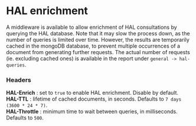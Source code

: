 # HAL enrichment #

A middleware is available to allow enrichment of HAL consultations by querying the HAL database. Note that it may slow the process down, as the number of queries is limited over time. However, the results are temporarily cached in the mongoDB database, to prevent multiple occurrences of a document from generating further requests. The actual number of requests (ie. excluding cached ones) is available in the report under `general -> hal-queries`.

### Headers ###
**HAL-Enrich** : set to `true` to enable HAL enrichment. Disable by default.  
**HAL-TTL** : lifetime of cached documents, in seconds. Defaults to `7 days (3600 * 24 * 7)`.  
**HAL-Throttle** : minimum time to wait between queries, in milliseconds. Defaults to `500`.  
